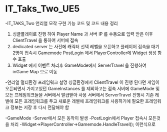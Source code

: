 # IT_Taks_Two_UE5
-IT_TAKS_Two 언리얼 모작
구현 기능 코드 및 코드 내용 정리
1. 싱글플레이로 진행 하여 Player Name 과 서버 IP 를 수동으로 입력 받은 이후 ClientTravel 을 통하여 서버에 접속
2. dedicated server 는 사전에 캐릭터 선택 레벨을 오픈하고 플레이어 접속을 대기 2명이 접속시 Gamemode PostLogin 에서 PlayerController에 Widget 생성 함수 호출
3.  Widget 에서 이벤트 처리후 GameMode에서 ServerTravel 을 진행하여 inGame Map 으로 이동

-언리얼 멀티환경 프레임워크 설명
싱글환경에서 ClientTravel 이 진행 된다면 게임이 오픈되면서 가지고있던 GameInstances 를 제외하고는 접속 서버에 GameMode 및 모든 프레임워크들을 서버에서 발급받아 사용
서버에서 ServerTravel 진행시 기존 레벨에 모든 프레임워크를 두고 새로운 레벨에 프레임워크를 사용하기에 필요한 프레임워크 정보는 저장 후 다시 전달해야 함

-GameMode
-Server에서 모든 동작이 발생
-PostLogin에서 Player 접속시 모든것을 처리 
-Widget->PlayerController->Gamemode.HandleTravel(); 이런식으로
